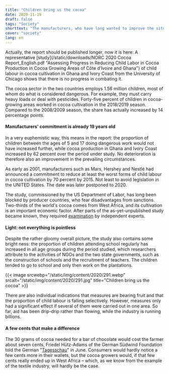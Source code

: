 ```yaml
---
title: "Children bring us the cocoa"
date: 2020-11-19
draft: false
tags: "Society"
shorttext: "The manufacturers, who have long wanted to improve the situation, have missed their target by a large margin."
cover: "society"
lang: en
---
```


Actually, the report should be published longer, now it is here: A representative [study](/static/downloads/NORC 2020 Cocoa Report_English.pdf "Assessing Progress in Reducing Child Labor in Cocoa Production in Cocoa Growing Areas of Côte d’Ivoire and Ghana") of child labour in cocoa cultivation in Ghana and Ivory Coast from the University of Chicago shows that there is no progress in combating it.

The cocoa sector in the two countries employs 1.56 million children, most of whom do what is considered dangerous. For example, they must carry heavy loads or deal with pesticides. Forty-five percent of children in cocoa-growing areas worked in cocoa cultivation in the 2018/2019 season. Compared to the 2008/2009 season, the share has actually increased by 14 percentage points.

#### Manufacturers' commitment is already 19 years old

In a very euphemistic way, this means in the report: the proportion of children between the ages of 5 and 17 doing dangerous work would not have increased further, while cocoa production in Ghana and Ivory Coast increased by 62 percent over the period under study. No deterioration is therefore also an improvement in the prevailing circumstances.

As early as 2001, manufacturers such as Mars, Hershey and Nestlé had announced a commitment to reduce at least the worst forms of child labour in cocoa cultivation by 70 percent by 2015. Not least to avoid legislation in the UNITED States. The date was later postponed to 2020.

The study, commissioned by the US Department of Labor, has long been blocked by producer countries, who fear disadvantages from sanctions. Two-thirds of the world's cocoa comes from West Africa, and its cultivation is an important economic factor. After parts of the as-yet-unpublished study became known, they required [examination](https://www.reuters.com/article/us-cocoa-childlabour-ivorycoast-ghana-idUSKBN23J1M5 "U.S. report on child labour on West Africa cocoa farms faces review after criticism") by independent experts.

#### Light: not everything is pointless

Despite the rather gloomy overall picture, the study also contains some bright ness: the proportion of children attending school regularly has increased in all age groups during the period studied, which researchers attribute to the activities of NGOs and the two state governments, such as the construction of schools and the recruitment of teachers. The children tended to go to school and only then work on the plantations.

{{< image srcwebp="/static/img/content/2020/291.webp" srcalt="/static/img/content/2020/291.jpg" title="Children bring us the cocoa" >}}

There are also individual indications that measures are bearing fruit and that the proportion of child labour is falling selectively. However, measures only had a significant effect if several of them were carried out in one area. So far, aid has been drip-drip rather than flowing, while the industry is running billions.

#### A few cents that make a difference

The 30 grams of cocoa needed for a bar of chocolate would cost the farmer about seven cents, Friedel Hütz-Adams of the German Südwind Foundation told the German "[Tagesschau](https://www.tagesschau.de/ausland/kinderarbeit-kakao-101.html "Noch viel Kinderarbeit in der Schokolade")" in June. Consumers would hardly notice a few cents more in their wallets, but the cocoa growers would, if that few cents really ended up in West Africa – which, as we know from the example of the textile industry, will hardly be the case.
